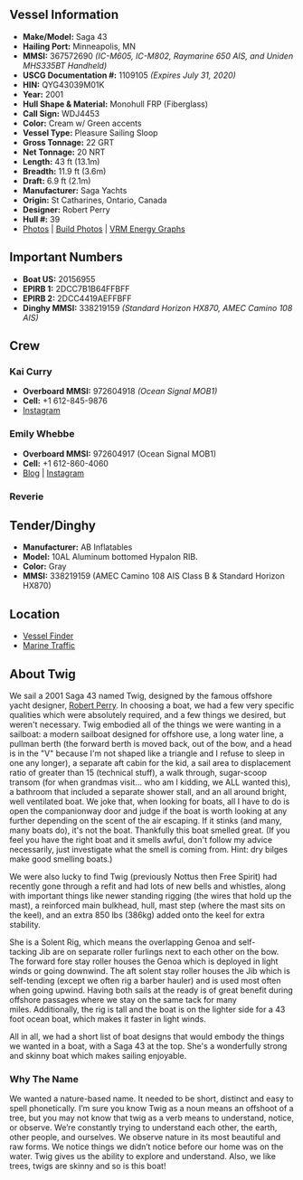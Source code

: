 ## Vessel Information

* **Make/Model:** Saga 43
* **Hailing Port:** Minneapolis, MN
* **MMSI:** 367572690 _(IC-M605, IC-M802, Raymarine 650 AIS, and Uniden MHS335BT Handheld)_
* **USCG Documentation #:** 1109105 _(Expires July 31, 2020)_
* **HIN:** QYG43039M01K
* **Year:** 2001
* **Hull Shape & Material:** Monohull FRP (Fiberglass)
* **Call Sign:** WDJ4453
* **Color:** Cream w/ Green accents
* **Vessel Type:** Pleasure Sailing Sloop
* **Gross Tonnage:** 22 GRT
* **Net Tonnage:** 20 NRT
* **Length:** 43 ft (13.1m)
* **Breadth:** 11.9 ft (3.6m)
* **Draft:** 6.9 ft (2.1m)
* **Manufacturer:** Saga Yachts
* **Origin:** St Catharines, Ontario, Canada
* **Designer:** Robert Perry
* **Hull #:** 39
* [Photos](https://goo.gl/photos/BqvhMbznNi16jDPj7)
| [Build Photos](https://goo.gl/photos/Nwe4rwotP1fW986bA)
| [VRM Energy Graphs](https://vrm.victronenergy.com/installation/12853/share/0889a143)

## Important Numbers

* **Boat US:** 20156955
* **EPIRB 1:** 2DCC7B1B64FFBFF
* **EPIRB 2:** 2DCC4419AEFFBFF
* **Dinghy MMSI:** 338219159 _(Standard Horizon HX870, AMEC Camino 108 AIS)_

## Crew

### Kai Curry

* **Overboard MMSI:** 972604918 _(Ocean Signal MOB1)_
* **Cell:** +1 612-845-9876
* [Instagram](https://www.instagram.com/wayoffthegrid/)

### Emily Whebbe

* **Overboard MMSI:** 972604917 (Ocean Signal MOB1)
* **Cell:** +1 612-860-4060
* [Blog](https://www.sailingthebakery.com)
| [Instagram](https://www.instagram.com/sailingthebakery/)

### Reverie

## Tender/Dinghy

* **Manufacturer:** AB Inflatables
* **Model:** 10AL Aluminum bottomed Hypalon RIB.
* **Color:** Gray
* **MMSI:** 338219159 (AMEC Camino 108 AIS Class B & Standard Horizon HX870)

## Location

* [Vessel Finder](https://www.vesselfinder.com/?mmsi=367572690)
* [Marine Traffic](http://www.marinetraffic.com/en/ais/details/ships/mmsi:367572690)

## About Twig

We sail a 2001 Saga 43 named Twig, designed by the famous offshore yacht designer, [Robert Perry](http://perryboat.com). In choosing a boat, we had a few very specific qualities which were absolutely required, and a few things we desired, but weren't necessary. Twig embodied all of the things we were wanting in a sailboat: a modern sailboat designed for offshore use, a long water line, a pullman berth (the forward berth is moved back, out of the bow, and a head is in the "V" because I'm not shaped like a triangle and I refuse to sleep in one any longer), a separate aft cabin for the kid, a sail area to displacement ratio of greater than 15 (technical stuff), a walk through, sugar-scoop transom (for when grandmas visit... who am I kidding, we ALL wanted this), a bathroom that included a separate shower stall, and an all around bright, well ventilated boat. We joke that, when looking for boats, all I have to do is open the companionway door and judge if the boat is worth looking at any further depending on the scent of the air escaping. If it stinks (and many, many boats do), it's not the boat. Thankfully this boat smelled great. (If you feel you have the right boat and it smells awful, don't follow my advice necessarily, just investigate what the smell is coming from. Hint: dry bilges make good smelling boats.) 

We were also lucky to find Twig (previously Nottus then Free Spirit) had recently gone through a refit and had lots of new bells and whistles, along with important things like newer standing rigging (the wires that hold up the mast), a reinforced main bulkhead, hull, mast step (where the mast sits on the keel), and an extra 850 lbs (386kg) added onto the keel for extra stability.

She is a Solent Rig, which means the overlapping Genoa and self-tacking Jib are on separate roller furlings next to each other on the bow. The forward fore stay roller houses the Genoa which is deployed in light winds or going downwind. The aft solent stay roller houses the Jib which is self-tending (except we often rig a barber hauler) and is used most often when going upwind. Having both sails at the ready is of great benefit during offshore passages where we stay on the same tack for many miles. Additionally, the rig is tall and the boat is on the lighter side for a 43 foot ocean boat, which makes it faster in light winds.

All in all, we had a short list of boat designs that would embody the things we wanted in a boat, with a Saga 43 at the top. She's a wonderfully strong and skinny boat which makes sailing enjoyable.

### Why The Name

We wanted a nature-based name. It needed to be short, distinct and easy to spell phonetically. I’m sure you know Twig as a noun means an offshoot of a tree, but you may not know that twig as a verb means to understand, notice, or observe. We’re constantly trying to understand each other, the earth, other people, and ourselves. We observe nature in its most beautiful and raw forms. We notice things we didn’t notice before our home was on the water. Twig gives us the ability to explore and understand. Also, we like trees, twigs are skinny and so is this boat!
